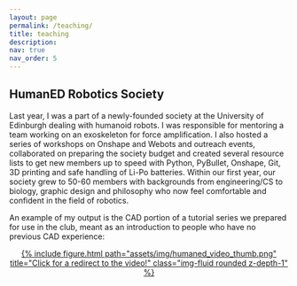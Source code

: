 ```yaml
---
layout: page
permalink: /teaching/
title: teaching
description: 
nav: true
nav_order: 5
---
```



## HumanED Robotics Society
Last year, I was a part of a newly-founded society at the University of Edinburgh dealing with humanoid robots. I was responsible for mentoring a team working on an exoskeleton for force amplification. I also hosted a series of workshops on Onshape and Webots and outreach events, collaborated on preparing the society budget and created several resource lists to get new members up to speed with Python, PyBullet, Onshape, Git, 3D printing and safe handling of Li-Po batteries. Within our first year, our society grew to 50-60 members with backgrounds from engineering/CS to biology, graphic design and philosophy who now feel comfortable and confident in the field of robotics.

An example of my output is the CAD portion of a tutorial series we prepared for use in the club, meant as an introduction to people who have no previous CAD experience:

<div align="center">
  <a href="https://www.youtube.com/watch?v=amTKqe4LJH4">
  	{% include figure.html path="assets/img/humaned_video_thumb.png" title="Click for a redirect to the video!" class="img-fluid rounded z-depth-1" %}
  </a>
</div>

